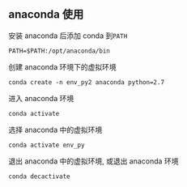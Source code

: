 ## anaconda 使用

安装 anaconda 后添加 conda 到`PATH`
```
PATH=$PATH:/opt/anaconda/bin
```

创建 anaconda 环境下的虚拟环境
```
conda create -n env_py2 anaconda python=2.7
```

进入 anaconda 环境
```
conda activate
```

选择 anaconda 中的虚拟环境
```
conda activate env_py
```

退出 anaconda 中的虚拟环境, 或退出 anaconda 环境
```
conda decactivate
```
